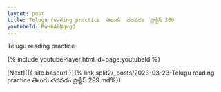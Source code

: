 ```yaml
---
layout: post
title: Telugu reading practice  తెలుగు  చదవడం  ప్రాక్టీస్ 300
youtubeId: RwH6A9NqvgQ
---
```

 
 
Telugu reading practice
 
 
 
 
 


{% include youtubePlayer.html id=page.youtubeId %}
 
[Next]({{ site.baseurl }}{% link  split2/_posts/2023-03-23-Telugu reading practice  తెలుగు  చదవడం  ప్రాక్టీస్ 299.md%})
 
